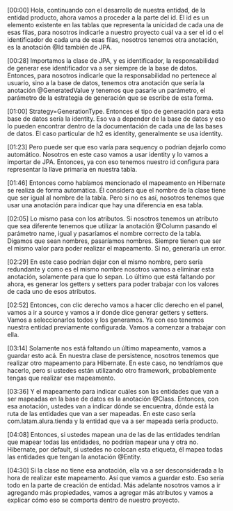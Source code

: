 [00:00] Hola, continuando con el desarrollo de nuestra entidad, de la entidad producto, ahora vamos a proceder a la parte del id. El id es un elemento existente en las tablas que representa la unicidad de cada una de esas filas, para nosotros indicarle a nuestro proyecto cuál va a ser el id o el identificador de cada una de esas filas, nosotros tenemos otra anotación, es la anotación @Id también de JPA.

[00:28] Importamos la clase de JPA, y es identificador, la responsabilidad de generar ese identificador va a ser siempre de la base de datos. Entonces, para nosotros indicarle que la responsabilidad no pertenece al usuario, sino a la base de datos, tenemos otra anotación que sería la anotación @GeneratedValue y tenemos que pasarle un parámetro, el parámetro de la estrategia de generación que se escribe de esta forma.

[01:00] Strategy=GenerationType. Entonces el tipo de generación para esta base de datos sería la identity. Eso va a depender de la base de datos y eso lo pueden encontrar dentro de la documentación de cada una de las bases de datos. El caso particular de h2 es identity, generalmente se usa identity.

[01:23] Pero puede ser que eso varía para sequency o podrían dejarlo como automático. Nosotros en este caso vamos a usar identity y lo vamos a importar de JPA. Entonces, ya con eso tenemos nuestro id configura para representar la llave primaria en nuestra tabla.

[01:46] Entonces como habíamos mencionado el mapeamento en Hibernate se realiza de forma automática. Él considera que el nombre de la clase tiene que ser igual al nombre de la tabla. Pero si no es así, nosotros tenemos que usar una anotación para indicar que hay una diferencia en esa tabla.

[02:05] Lo mismo pasa con los atributos. Si nosotros tenemos un atributo que sea diferente tenemos que utilizar la anotación @Column pasando el parámetro name, igual y pasaríamos el nombre correcto de la tabla. Digamos que sean nombres, pasaríamos nombres. Siempre tienen que ser el mismo valor para poder realizar el mapeamento. Si no, generaría un error.

[02:29] En este caso podrían dejar con el mismo nombre, pero sería redundante y como es el mismo nombre nosotros vamos a eliminar esta anotación, solamente para que lo sepan. Lo último que está faltando por ahora, es generar los getters y setters para poder trabajar con los valores de cada uno de esos atributos.

[02:52] Entonces, con clic derecho vamos a hacer clic derecho en el panel, vamos a ir a source y vamos a ir donde dice generar getters y setters. Vamos a seleccionarlos todos y los generamos. Ya con eso tenemos nuestra entidad previamente configurada. Vamos a comenzar a trabajar con ella.

[03:14] Solamente nos está faltando un último mapeamento, vamos a guardar esto acá. En nuestra clase de persistence, nosotros tenemos que realizar otro mapeamento para Hibernate. En este caso, no tendríamos que hacerlo, pero si ustedes están utilizando otro framework, probablemente tengas que realizar ese mapeamento.

[03:36] Y el mapeamento para indicar cuáles son las entidades que van a ser mapeadas en la base de datos es la anotación @Class. Entonces, con esa anotación, ustedes van a indicar dónde se encuentra, dónde está la ruta de las entidades que van a ser mapeadas. En este caso sería com.latam.alura.tienda y la entidad que va a ser mapeada sería producto.

[04:08] Entonces, si ustedes mapean una de las de las entidades tendrían que mapear todas las entidades, no podrían mapear una y otra no. Hibernate, por default, si ustedes no colocan esta etiqueta, él mapea todas las entidades que tengan la anotación @Entity.

[04:30] Si la clase no tiene esa anotación, ella va a ser desconsiderada a la hora de realizar este mapeamento. Así que vamos a guardar esto. Eso sería todo en la parte de creación de entidad. Más adelante nosotros vamos a ir agregando más propiedades, vamos a agregar más atributos y vamos a explicar cómo eso se comporta dentro de nuestro proyecto.

